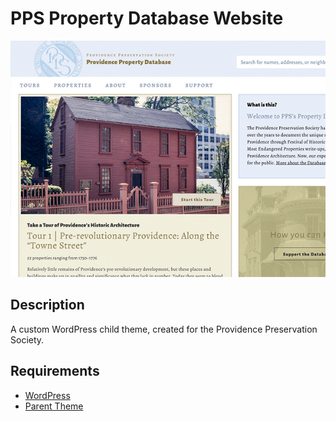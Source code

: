 # PPS Property Database Website

![Screenshot of Website](screenshot.png)


## Description
A custom WordPress child theme, created for the Providence Preservation Society.


## Requirements

- [WordPress](https://wordpress.org/)
- [Parent Theme](https://github.com/highchair/pps)
